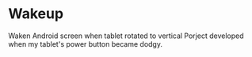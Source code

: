 # Wakeup
Waken Android screen when tablet rotated to vertical 
Porject developed when my tablet's power button became dodgy.
